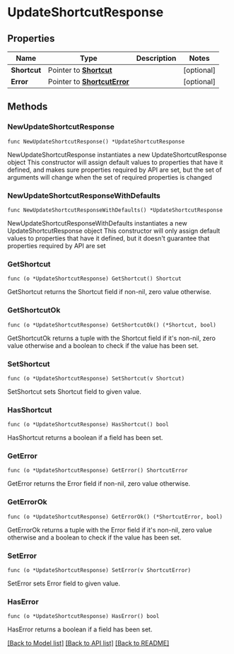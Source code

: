 # UpdateShortcutResponse

## Properties

Name | Type | Description | Notes
------------ | ------------- | ------------- | -------------
**Shortcut** | Pointer to [**Shortcut**](Shortcut.md) |  | [optional] 
**Error** | Pointer to [**ShortcutError**](ShortcutError.md) |  | [optional] 

## Methods

### NewUpdateShortcutResponse

`func NewUpdateShortcutResponse() *UpdateShortcutResponse`

NewUpdateShortcutResponse instantiates a new UpdateShortcutResponse object
This constructor will assign default values to properties that have it defined,
and makes sure properties required by API are set, but the set of arguments
will change when the set of required properties is changed

### NewUpdateShortcutResponseWithDefaults

`func NewUpdateShortcutResponseWithDefaults() *UpdateShortcutResponse`

NewUpdateShortcutResponseWithDefaults instantiates a new UpdateShortcutResponse object
This constructor will only assign default values to properties that have it defined,
but it doesn't guarantee that properties required by API are set

### GetShortcut

`func (o *UpdateShortcutResponse) GetShortcut() Shortcut`

GetShortcut returns the Shortcut field if non-nil, zero value otherwise.

### GetShortcutOk

`func (o *UpdateShortcutResponse) GetShortcutOk() (*Shortcut, bool)`

GetShortcutOk returns a tuple with the Shortcut field if it's non-nil, zero value otherwise
and a boolean to check if the value has been set.

### SetShortcut

`func (o *UpdateShortcutResponse) SetShortcut(v Shortcut)`

SetShortcut sets Shortcut field to given value.

### HasShortcut

`func (o *UpdateShortcutResponse) HasShortcut() bool`

HasShortcut returns a boolean if a field has been set.

### GetError

`func (o *UpdateShortcutResponse) GetError() ShortcutError`

GetError returns the Error field if non-nil, zero value otherwise.

### GetErrorOk

`func (o *UpdateShortcutResponse) GetErrorOk() (*ShortcutError, bool)`

GetErrorOk returns a tuple with the Error field if it's non-nil, zero value otherwise
and a boolean to check if the value has been set.

### SetError

`func (o *UpdateShortcutResponse) SetError(v ShortcutError)`

SetError sets Error field to given value.

### HasError

`func (o *UpdateShortcutResponse) HasError() bool`

HasError returns a boolean if a field has been set.


[[Back to Model list]](../README.md#documentation-for-models) [[Back to API list]](../README.md#documentation-for-api-endpoints) [[Back to README]](../README.md)


